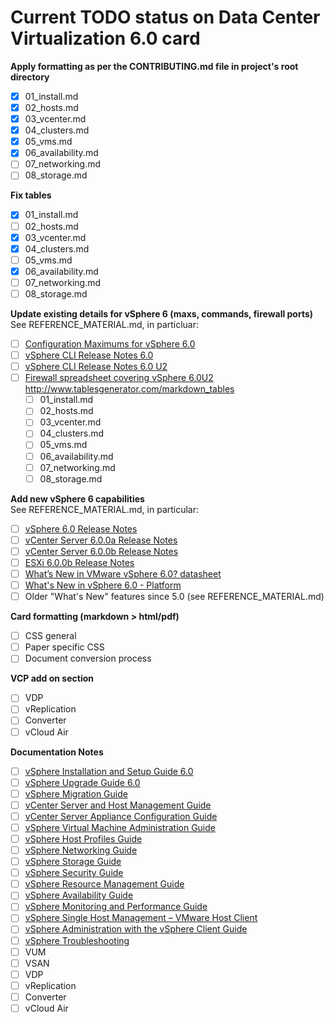 
# Current TODO status on Data Center Virtualization 6.0 card

**Apply formatting as per the CONTRIBUTING.md file in project's root directory**
- [x] 01_install.md
- [x] 02_hosts.md
- [x] 03_vcenter.md
- [x] 04_clusters.md
- [x] 05_vms.md
- [x] 06_availability.md
- [ ] 07_networking.md
- [ ] 08_storage.md  

**Fix tables**
- [x] 01_install.md
- [ ] 02_hosts.md
- [x] 03_vcenter.md
- [x] 04_clusters.md
- [ ] 05_vms.md
- [x] 06_availability.md
- [ ] 07_networking.md
- [ ] 08_storage.md  

**Update existing details for vSphere 6 (maxs, commands, firewall ports)**  
See REFERENCE_MATERIAL.md, in particluar:  
- [ ] [Configuration Maximums for vSphere 6.0](https://www.vmware.com/pdf/vsphere6/r60/vsphere-60-configuration-maximums.pdf)  
- [ ] [vSphere CLI Release Notes 6.0](https://www.vmware.com/support/developer/vcli/vcli60/vsp6_60_vcli_relnotes.html)  
- [ ] [vSphere CLI Release Notes 6.0 U2](http://pubs.vmware.com/Release_Notes/en/vcli/60/vsp6_602_vcli_relnotes.html)  
- [ ] [Firewall spreadsheet covering vSphere 6.0U2](https://communities.vmware.com/docs/DOC-33303)
http://www.tablesgenerator.com/markdown_tables
  - [ ] 01_install.md
  - [ ] 02_hosts.md
  - [ ] 03_vcenter.md
  - [ ] 04_clusters.md 
  - [ ] 05_vms.md
  - [ ] 06_availability.md
  - [ ] 07_networking.md
  - [ ] 08_storage.md  

**Add new vSphere 6 capabilities**  
See REFERENCE_MATERIAL.md, in particular:  
- [ ] [vSphere 6.0 Release Notes](https://www.vmware.com/support/vsphere6/doc/vsphere-esxi-vcenter-server-60-release-notes.html)
- [ ] [vCenter Server 6.0.0a Release Notes](https://www.vmware.com/support/vsphere6/doc/vsphere-vcenter-server-600a-release-notes.html)
- [ ] [vCenter Server 6.0.0b Release Notes](https://www.vmware.com/support/vsphere6/doc/vsphere-vcenter-server-600b-release-notes.html)
- [ ] [ESXi 6.0.0b Release Notes](https://www.vmware.com/support/vsphere6/doc/vsphere-esxi-600b-release-notes.html)
- [ ] [What’s New in VMware vSphere 6.0? datasheet](http://www.vmware.com/content/dam/digitalmarketing/vmware/en/pdf/products/vsphere/vmware-vsphere-whats-new.pdf)
- [ ] [What's New in vSphere 6.0 - Platform](http://www.vmware.com/files/pdf/vsphere/VMW-WP-vSPHR-Whats-New-6-0-PLTFRM.pdf)
- [ ] Older "What's New" features since 5.0 (see REFERENCE_MATERIAL.md)

**Card formatting (markdown > html/pdf)**  
- [ ] CSS general
- [ ] Paper specific CSS
- [ ] Document conversion process

**VCP add on section**
- [ ] VDP
- [ ] vReplication
- [ ] Converter
- [ ] vCloud Air

**Documentation Notes**
- [ ] [vSphere Installation and Setup Guide 6.0](http://pubs.vmware.com/vsphere-60/topic/com.vmware.ICbase/PDF/vsphere-esxi-vcenter-server-60-installation-setup-guide.pdf)
- [ ] [vSphere Upgrade Guide 6.0](http://pubs.vmware.com/vsphere-60/topic/com.vmware.ICbase/PDF/vsphere-esxi-vcenter-server-60-upgrade-guide.pdf)
- [ ] [vSphere Migration Guide](http://pubs.vmware.com/vsphere-60/topic/com.vmware.ICbase/PDF/vsphere-vcenter-server-60-migration-guide.pdf)
- [ ] [vCenter Server and Host Management Guide](http://pubs.vmware.com/vsphere-60/topic/com.vmware.ICbase/PDF/vsphere-esxi-vcenter-server-60-host-management-guide.pdf)
- [ ] [vCenter Server Appliance Configuration Guide](http://pubs.vmware.com/vsphere-60/topic/com.vmware.ICbase/PDF/vsphere-esxi-vcenter-server-60-appliance-configuration-guide.pdf)
- [ ] [vSphere Virtual Machine Administration Guide](http://pubs.vmware.com/vsphere-60/topic/com.vmware.ICbase/PDF/vsphere-esxi-vcenter-server-60-virtual-machine-admin-guide.pdf)
- [ ] [vSphere Host Profiles Guide](http://pubs.vmware.com/vsphere-60/topic/com.vmware.ICbase/PDF/vsphere-esxi-vcenter-server-60-host-profiles-guide.pdf)
- [ ] [vSphere Networking Guide](http://pubs.vmware.com/vsphere-60/topic/com.vmware.ICbase/PDF/vsphere-esxi-vcenter-server-60-networking-guide.pdf)
- [ ] [vSphere Storage Guide](http://pubs.vmware.com/vsphere-60/topic/com.vmware.ICbase/PDF/vsphere-esxi-vcenter-server-60-storage-guide.pdf)
- [ ] [vSphere Security Guide](http://pubs.vmware.com/vsphere-60/topic/com.vmware.ICbase/PDF/vsphere-esxi-vcenter-server-60-security-guide.pdf)
- [ ] [vSphere Resource Management Guide](http://pubs.vmware.com/vsphere-60/topic/com.vmware.ICbase/PDF/vsphere-esxi-vcenter-server-60-resource-management-guide.pdf)
- [ ] [vSphere Availability Guide](http://pubs.vmware.com/vsphere-60/topic/com.vmware.ICbase/PDF/vsphere-esxi-vcenter-server-60-availability-guide.pdf)
- [ ] [vSphere Monitoring and Performance Guide](http://pubs.vmware.com/vsphere-60/topic/com.vmware.ICbase/PDF/vsphere-esxi-vcenter-server-60-monitoring-performance-guide.pdf)
- [ ] [vSphere Single Host Management – VMware Host Client](http://pubs.vmware.com/vsphere-60/topic/com.vmware.ICbase/PDF/vsphere-html-host-client-18-guide.pdf)
- [ ] [vSphere Administration with the vSphere Client Guide](http://pubs.vmware.com/vsphere-60/topic/com.vmware.ICbase/PDF/vsphere-esxi-vcenter-server-60-client-administration-guide.pdf)
- [ ] [vSphere Troubleshooting](http://pubs.vmware.com/vsphere-60/topic/com.vmware.ICbase/PDF/vsphere-esxi-vcenter-server-60-troubleshooting-guide.pdf)
- [ ] VUM
- [ ] VSAN
- [ ] VDP
- [ ] vReplication
- [ ] Converter
- [ ] vCloud Air